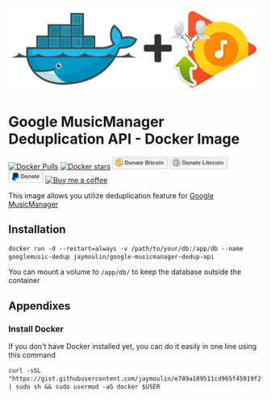 ![logo](logo.png)

Google MusicManager Deduplication API - Docker Image
====================================================

[![Docker Pulls](https://img.shields.io/docker/pulls/jaymoulin/google-musicmanager-dedup-api.svg)](https://hub.docker.com/r/jaymoulin/google-musicmanager-dedup-api/)
[![Docker stars](https://img.shields.io/docker/stars/jaymoulin/google-musicmanager-dedup-api.svg)](https://hub.docker.com/r/jaymoulin/google-musicmanager-dedup-api/)
[![Bitcoin donation](https://github.com/jaymoulin/jaymoulin.github.io/raw/master/btc.png "Bitcoin donation")](https://m.freewallet.org/id/374ad82e/btc)
[![Litecoin donation](https://github.com/jaymoulin/jaymoulin.github.io/raw/master/ltc.png "Litecoin donation")](https://m.freewallet.org/id/374ad82e/ltc)
[![PayPal donation](https://github.com/jaymoulin/jaymoulin.github.io/raw/master/ppl.png "PayPal donation")](https://www.paypal.me/jaymoulin)
[![Buy me a coffee](https://www.buymeacoffee.com/assets/img/custom_images/orange_img.png "Buy me a coffee")](https://www.buymeacoffee.com/3Yu8ajd7W)

This image allows you utilize deduplication feature for [Google MusicManager](https://github.com/jaymoulin/google-music-manager)

Installation
---

```
docker run -d --restart=always -v /path/to/your/db:/app/db --name googlemusic-dedup jaymoulin/google-musicmanager-dedup-api
```

You can mount a volume to `/app/db/` to keep the database outside the container

Appendixes
---

### Install Docker

If you don't have Docker installed yet, you can do it easily in one line using this command
 
```
curl -sSL "https://gist.githubusercontent.com/jaymoulin/e749a189511cd965f45919f2f99e45f3/raw/0e650b38fde684c4ac534b254099d6d5543375f1/ARM%2520(Raspberry%2520PI)%2520Docker%2520Install" | sudo sh && sudo usermod -aG docker $USER
```
